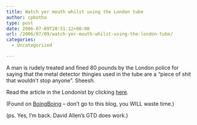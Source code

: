 ```yaml
---
title: Watch yer mouth whilst using the London tube
author: cpbotha
type: post
date: 2006-07-09T20:51:12+00:00
url: /2006/07/09/watch-yer-mouth-whilst-using-the-london-tube/
categories:
  - Uncategorized

---
```

A man is rudely treated and fined 80 pounds by the London police for saying that the metal detector thingies used in the tube are a &#8220;piece of shit that wouldn&#8217;t stop anyone&#8221;. Sheesh.

Read the article in the Londonist by clicking [here][1].

(Found on [BoingBoing][2] &#8211; don&#8217;t go to this blog, you WILL waste time.)

(ps. Yes, I&#8217;m back. David Allen&#8217;s GTD does work.)

 [1]: http://www.londonist.com/archives/2006/07/opinion_freedom_1.php
 [2]: http://www.boingboing.net/